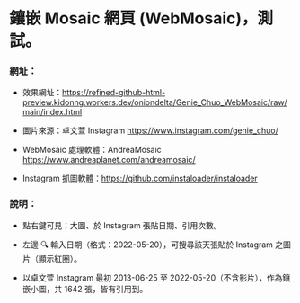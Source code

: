 # 鑲嵌 Mosaic 網頁 (WebMosaic)，測試。

### 網址：

- 效果網址：https://refined-github-html-preview.kidonng.workers.dev/oniondelta/Genie_Chuo_WebMosaic/raw/main/index.html

- 圖片來源：卓文萱 Instagram https://www.instagram.com/genie_chuo/

- WebMosaic 處理軟體：AndreaMosaic https://www.andreaplanet.com/andreamosaic/

- Instagram 抓圖軟體：https://github.com/instaloader/instaloader

### 說明：

- 點右鍵可見：大圖、於 Instagram 張貼日期、引用次數。

- 左邊 🔍 輸入日期（格式：2022-05-20），可搜尋該天張貼於 Instagram 之圖片（顯示紅圈）。

- 以卓文萱 Instagram 最初 2013-06-25 至 2022-05-20（不含影片），作為鑲嵌小圖，共 1642 張，皆有引用到。
